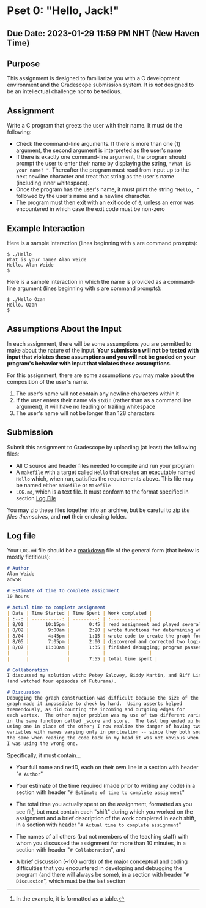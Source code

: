 # Pset 0: "Hello, Jack!"

## Due Date: 2023-01-29 11:59 PM NHT (New Haven Time)

## Purpose
This assignment is designed to familiarize you with a C development environment and the Gradescope submission system.
It is *not* designed to be an intellectual challenge nor to be tedious.

## Assignment
Write a C program that greets the user with their name.
It must do the following:
* Check the command-line arguments. If there is more than one (1) argument, the second argument is interpreted as the user's name
* If there is exactly one command-line argument, the program should prompt the user to enter their name by displaying the string, `"What is your name? "`. Thereafter the program must read from input up to the next newline character and treat that string as the user's name (including inner whitespace).
* Once the program has the user's name, it must print the string `"Hello, "` followed by the user's name and a newline character.
* The program must then exit with an exit code of `0`, unless an error was encountered in which case the exit code must be non-zero

## Example Interaction
Here is a sample interaction (lines beginning with `$` are command prompts):
```
$ ./Hello
What is your name? Alan Weide
Hello, Alan Weide
$
```

Here is a sample interaction in which the name is provided as a command-line argument (lines beginning with `$` are command prompts):
```
$ ./Hello Ozan
Hello, Ozan
$
```

## Assumptions About the Input
In each assignment, there will be some assumptions you are permitted to make about the nature of the input.
**Your submission will not be tested with input that violates these assumptions and you will not be graded on your program's behavior with input that violates these assumptions.**

For this assignment, there are some assumptions you may make about the composition of the user's name.
1. The user's name will not contain any newline characters within it
1. If the user enters their name via `stdin` (rather than as a command line argument), it will have no leading or trailing whitespace
1. The user's name will not be longer than 128 characters

## Submission
Submit this assignment to Gradescope by uploading (at least) the following files:
* All C source and header files needed to compile and run your program
* A `makefile` with a target called `Hello` that creates an executable named `Hello` which, when run, satisfies the requirements above. This file may be named either `makefile` or `Makefile`
* `LOG.md`, which is a text file. It must conform to the format specified in section [Log File](#log-file)

You may zip these files together into an archive, but be careful to zip *the files themselves*, and **not** their enclosing folder.

## Log file

Your `LOG.md` file should be a [markdown](https://www.markdownguide.org/) file of the general form (that below is mostly fictitious):

```markdown
# Author
Alan Weide 
adw58

# Estimate of time to complete assignment
10 hours

# Actual time to complete assignment
| Date | Time Started | Time Spent | Work completed |
| :--: | -----------: | ---------: | :------------- |
| 8/01 |      10:15pm |       0:45 | read assignment and played several games to help me understand the rules. |
| 8/02 |       9:00am |       2:20 | wrote functions for determining whether a roll is three of a kind, four of a kind, and all the other lower categories |
| 8/04 |       4:45pm |       1:15 | wrote code to create the graph for the components |
| 8/05 |       7:05pm |       2:00 | discovered and corrected two logical errors; code now passes all tests except where choice is Yahtzee |
| 8/07 |      11:00am |       1:35 | finished debugging; program passes all public tests |
|      |              |            |                |
|      |              |       7:55 | total time spent |

# Collaboration
I discussed my solution with: Petey Salovey, Biddy Martin, and Biff Linnane
(and watched four episodes of Futurama).

# Discussion
Debugging the graph construction was difficult because the size of the
graph made it impossible to check by hand.  Using asserts helped
tremendously, as did counting the incoming and outgoing edges for
each vertex.  The other major problem was my use of two different variables
in the same function called _score and score.  The last bug ended up being
using one in place of the other; I now realize the danger of having two
variables with names varying only in punctuation -- since they both sound
the same when reading the code back in my head it was not obvious when
I was using the wrong one.
```

Specifically, it must contain...
* Your full name and netID, each on their own line in a section with header "`# Author`"
* Your estimate of the time required (made prior to writing any code) in a section with header "`# Estimate of time to complete assignment`"

* The total time you actually spent on the assignment, formatted as you see fit[^1], but must contain each "shift" during which you worked on the assignment and a brief description of the work completed in each shift, in a section with header "`# Actual time to complete assignment`"

* The names of all others (but not members of the teaching staff) with whom you discussed the assignment for more than 10 minutes, in a section with header "`# Collaboration`", and

* A brief discussion (~100 words) of the major conceptual and coding difficulties that you encountered in developing and debugging the program (and there will always be some), in a section with header "`# Discussion`", which must be the last section

[^1]: In the example, it is formatted as a table.

